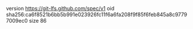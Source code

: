version https://git-lfs.github.com/spec/v1
oid sha256:ca6f8521b6bb5b991e023926fc11f6a6fa208f9f85f6feb845a8c97797009ec0
size 86

